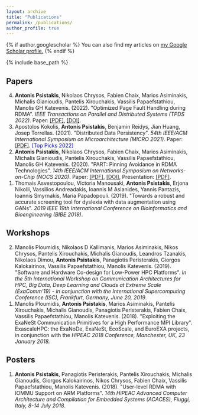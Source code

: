 ```yaml
---
layout: archive
title: "Publications"
permalink: /publications/
author_profile: true
---
```


{% if author.googlescholar %}
  You can also find my articles on <u><a href="{{author.googlescholar}}">my Google Scholar profile</a>.</u>
{% endif %}

{% include base_path %}

<!-- {% for post in site.publications reversed %}
  {% include archive-single.html %}
{% endfor %} -->


## Papers

<ol reversed>

<li> <b>Antonis Psistakis</b>, Nikolaos Chrysos, Fabien Chaix, Marios Asiminakis, Michalis Gianioudis,
Pantelis Xirouchakis, Vassilis Papaefstathiou, Manolis GH Katevenis. (2022). &quot;Optimized Page Fault Handling during RDMA&quot;.	<i>IEEE Transactions on Parallel and Distributed Systems (TPDS 2022)</i>.
Paper: <a href="../files/publications/tpds22-psistakis.pdf" target="_blank">[PDF]</a>, <a href="https://ieeexplore.ieee.org/abstract/document/9779430" target="_blank">[DOI]</a>.
</li>

<li> Apostolos Kokolis, <b>Antonis Psistakis</b>, Benjamin Reidys, Jian Huang, Josep Torrellas. (2021). &quot;Distributed Data Persistency&quot;.	<i>54th IEEE/ACM International Symposium on Microarchitecture (MICRO 2021)</i>.
Paper: <a href="http://iacoma.cs.uiuc.edu/iacoma-papers/micro21.pdf" target="_blank">[PDF]</a>. <span style="color:blue">[Top Picks 2022] </span>
</li>

<li> <b>Antonis Psistakis</b>, Nikolaos Chrysos, Fabien Chaix, Marios Asiminakis, Michalis Gianioudis,
Pantelis Xirouchakis, Vassilis Papaefstathiou, Manolis GH Katevenis. (2020). &quot;PART: Pinning Avoidance in RDMA Technologies&quot;.	<i>14th IEEE/ACM International Symposium on Networks-on-Chip (NOCS 2020)</i>.
Paper: <a href="../files/publications/nocs20-psistakis.pdf" target="_blank">[PDF]</a>, <a href="https://doi.org/10.1109/NOCS50636.2020.9241587" target="_blank">[DOI]</a>,
Presentation: <a href="../files/publications/nocs20-psistakis-slides.pdf" target="_blank">[PDF]</a>.
</li>

<li>
Thomais Asvestopoulou, Victoria Manousaki, <b>Antonis Psistakis</b>, Erjona Nikolli, Vassilios Andreadakis, Ioannis M Aslanides, Yannis Pantazis, Ioannis Smyrnakis, Maria Papadopouli. (2019). &quot;Towards a robust and accurate screening tool for dyslexia with data augmentation using GANs&quot;. <i>2019 IEEE 19th International Conference on Bioinformatics and Bioengineering (BIBE 2019)</i>.
</li>

</ol>

## Workshops

<ol reversed>

<li>
Manolis Ploumidis, Nikolaos D Kallimanis, Marios Asiminakis, Nikos Chrysos, Pantelis Xirouchakis, Michalis Gianoudis, Leandros Tzanakis, Nikolaos Dimou, <b>Antonis Psistakis</b>, Panagiotis Peristerakis, Giorgos Kalokairinos, Vassilis Papaefstathiou, Manolis Katevenis. (2019). &quot;Software and Hardware Co-design for Low-Power HPC Platforms&quot;. <i>In the 5th International Workshop on Communication Architectures for HPC, Big Data, Deep Learning and Clouds at Extreme Scale (ExaComm'19) - in conjunction with the International Supercomputing Conference (ISC), Frankfurt, Germany, June 20, 2019</i>.
</li>

<li>
Manolis Ploumidis, <b>Antonis Psistakis</b>, Marios Asiminakis, Pantelis Xirouchakis, Michalis Gianoudis, Panagiotis Peristerakis, Fabien Chaix, Vassilis Papaefstathiou, Manolis Katevenis. (2018). &quot;Exploiting the ExaNeSt Communication Primitives for a High Performance MPI Library&quot;. ExascaleHPC: the ExaNoDe, ExaNeSt, EcoScale, and EuroEXA projects, in conjunction with the <i>HiPEAC 2018 Conference, Manchester, UK, 23 January 2018.</i>
</li>

</ol>

## Posters

<ol reversed>

<li>
<b>Antonis Psistakis</b>, Panagiotis Peristerakis, Pantelis Xirouchakis, Michalis Gianoudis, Giorgos Kalokairinos, Nikos Chrysos, Fabien Chaix, Vassilis Papaefstathiou, Manolis Katevenis. (2018). &quot;User-level RDMA with IOMMU Support on ARM Platforms&quot;. <i>14th HiPEAC Advanced Computer Architecture and Compilation for Embedded Systems (ACACES), Fiuggi, Italy, 8-14 July 2018</i>.
</li>

</ol>
